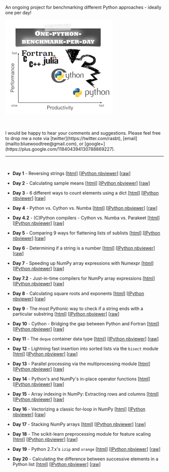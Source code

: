 
An ongoing project for benchmarking different Python approaches - ideally one per day!



![logo](./images/logo.png)


<br>
<br>
I would be happy to hear your comments and suggestions.  
Please feel free to drop me a note via
[twitter](https://twitter.com/rasbt), [email](mailto:bluewoodtree@gmail.com), or [google+](https://plus.google.com/118404394130788869227).
<hr>
<br>

- **Day 1** - Reversing strings [[html](http://htmlpreview.github.io/?https://github.com/rasbt/One-Python-benchmark-per-day/blob/master/htmls/day1_string_reverse.html)] [[IPython nbviewer](http://nbviewer.ipython.org/github/rasbt/One-Python-benchmark-per-day/blob/master/ipython_nbs/day1_string_reverse.ipynb)] [[raw](https://github.com/rasbt/One-Python-benchmark-per-day/blob/master/ipython_nbs/day1_string_reverse.ipynb)]


- **Day 2** - Calculating sample means [[html](http://htmlpreview.github.io/?https://github.com/rasbt/One-Python-benchmark-per-day/blob/master/htmls/day2_mean_values.html)] [[IPython nbviewer](http://nbviewer.ipython.org/github/rasbt/One-Python-benchmark-per-day/blob/master/ipython_nbs/day2_mean_values.ipynb)] [[raw](https://github.com/rasbt/One-Python-benchmark-per-day/blob/master/ipython_nbs/day2_mean_values.ipynb)]


- **Day 3** - 6 different ways to count elements using a dict [[html](http://htmlpreview.github.io/?https://github.com/rasbt/One-Python-benchmark-per-day/blob/master/htmls/day3_dictionary_counting.html)] [[IPython nbviewer](http://nbviewer.ipython.org/github/rasbt/One-Python-benchmark-per-day/blob/master/ipython_nbs/day3_dictionary_counting.ipynb)] [[raw](https://github.com/rasbt/One-Python-benchmark-per-day/blob/master/ipython_nbs/day3_dictionary_counting.ipynb)]


- **Day 4** - Python vs. Cython vs. Numba [[html](http://htmlpreview.github.io/?https://github.com/rasbt/One-Python-benchmark-per-day/blob/master/htmls/day4_python_cython_numba.html)] [[IPython nbviewer](http://nbviewer.ipython.org/github/rasbt/One-Python-benchmark-per-day/blob/master/ipython_nbs/day4_python_cython_numba.ipynb)] [[raw](https://github.com/rasbt/One-Python-benchmark-per-day/blob/master/ipython_nbs/day4_python_cython_numba.ipynb)]


- **Day 4.2** - (C)Python compilers - Cython vs. Numba vs. Parakeet [[html](http://htmlpreview.github.io/?https://github.com/rasbt/One-Python-benchmark-per-day/blob/master/htmls/day4_2_cython_numba_parakeet.html)] [[IPython nbviewer](http://nbviewer.ipython.org/github/rasbt/One-Python-benchmark-per-day/blob/master/ipython_nbs/day4_2_cython_numba_parakeet.ipynb)] [[raw](https://github.com/rasbt/One-Python-benchmark-per-day/blob/master/ipython_nbs/day4_2_cython_numba_parakeet.ipynb)]


- **Day 5** - Comparing 9 ways for flattening lists of sublists [[html](http://htmlpreview.github.io/?https://github.com/rasbt/One-Python-benchmark-per-day/blob/master/htmls/day5_flattening_lists.html)] [[IPython nbviewer](http://nbviewer.ipython.org/github/rasbt/One-Python-benchmark-per-day/blob/master/ipython_nbs/day5_flattening_lists.ipynb)] [[raw](https://github.com/rasbt/One-Python-benchmark-per-day/blob/master/ipython_nbs/day5_flattening_lists.ipynb)]


- **Day 6** - Determining if a string is a number [[html](http://htmlpreview.github.io/?https://github.com/rasbt/One-Python-benchmark-per-day/blob/master/htmls/day6_string_is_number.html)] [[IPython nbviewer](http://nbviewer.ipython.org/github/rasbt/One-Python-benchmark-per-day/blob/master/ipython_nbs/day6_string_is_number.ipynb)] [[raw](https://github.com/rasbt/One-Python-benchmark-per-day/blob/master/ipython_nbs/day6_string_is_number.ipynb)]


- **Day 7** - Speeding up NumPy array expressions with Numexpr [[html](http://htmlpreview.github.io/?https://github.com/rasbt/One-Python-benchmark-per-day/blob/master/htmls/day7_numpy_numexpr.html)] [[IPython nbviewer](http://nbviewer.ipython.org/github/rasbt/One-Python-benchmark-per-day/blob/master/ipython_nbs/day7_numpy_numexpr.ipynb)] [[raw](https://github.com/rasbt/One-Python-benchmark-per-day/blob/master/ipython_nbs/day7_numpy_numexpr.ipynb)]


- **Day 7.2** - Just-in-time compilers for NumPy array expressions [[html](http://htmlpreview.github.io/?https://github.com/rasbt/One-Python-benchmark-per-day/blob/master/htmls/day7_2_jit_numpy.html)] [[IPython nbviewer](http://nbviewer.ipython.org/github/rasbt/One-Python-benchmark-per-day/blob/master/ipython_nbs/day7_2_jit_numpy.ipynb)] [[raw](https://github.com/rasbt/One-Python-benchmark-per-day/blob/master/ipython_nbs/day7_2_jit_numpy.ipynb)]


- **Day 8** - Calculating square roots and exponents [[html](http://htmlpreview.github.io/?https://github.com/rasbt/One-Python-benchmark-per-day/blob/master/htmls/day8_sqrt_and_exp.html)] [[IPython nbviewer](http://nbviewer.ipython.org/github/rasbt/One-Python-benchmark-per-day/blob/master/ipython_nbs/day8_sqrt_and_exp.ipynb)] [[raw](https://github.com/rasbt/One-Python-benchmark-per-day/blob/master/ipython_nbs/day8_sqrt_and_exp.ipynb)]

- **Day 9** - The most Pythonic way to check if a string ends with a particular substring [[html](http://htmlpreview.github.io/?https://github.com/rasbt/One-Python-benchmark-per-day/blob/master/htmls/day9_string_endswith.html)] [[IPython nbviewer](http://nbviewer.ipython.org/github/rasbt/One-Python-benchmark-per-day/blob/master/ipython_nbs/day9_string_endswith.ipynb)] [[raw](https://github.com/rasbt/One-Python-benchmark-per-day/blob/master/ipython_nbs/day9_string_endswith.ipynb)]

- **Day 10** - Cython - Bridging the gap between Python and Fortran [[html](http://htmlpreview.github.io/?https://github.com/rasbt/One-Python-benchmark-per-day/blob/master/htmls/day10_fortran_lstsqr.html)] [[IPython nbviewer](http://nbviewer.ipython.org/github/rasbt/One-Python-benchmark-per-day/blob/master/ipython_nbs/day10_fortran_lstsqr.ipynb)] [[raw](https://github.com/rasbt/One-Python-benchmark-per-day/blob/master/ipython_nbs/day10_fortran_lstsqr.ipynb)]

- **Day 11** - The `deque` container data type [[html](http://htmlpreview.github.io/?https://github.com/rasbt/One-Python-benchmark-per-day/blob/master/htmls/day11_deque_container.html)] [[IPython nbviewer](http://nbviewer.ipython.org/github/rasbt/One-Python-benchmark-per-day/blob/master/ipython_nbs/day11_deque_container.ipynb)] [[raw](https://github.com/rasbt/One-Python-benchmark-per-day/blob/master/ipython_nbs/day11_deque_container.ipynb)]

- **Day 12** - Lightning fast insertion into sorted lists via the `bisect` module [[html](http://htmlpreview.github.io/?https://github.com/rasbt/One-Python-benchmark-per-day/blob/master/htmls/day12_insert_into_sorted_list.html)] [[IPython nbviewer](http://nbviewer.ipython.org/github/rasbt/One-Python-benchmark-per-day/blob/master/ipython_nbs/day12_insert_into_sorted_list.ipynb)] [[raw](https://github.com/rasbt/One-Python-benchmark-per-day/blob/master/ipython_nbs/day12_insert_into_sorted_list.ipynb)]

- **Day 13** - Parallel processing via the multiprocessing module [[html](http://htmlpreview.github.io/?https://github.com/rasbt/One-Python-benchmark-per-day/blob/master/htmls/day13_multiprocessing_intro.html)] [[IPython nbviewer](http://nbviewer.ipython.org/github/rasbt/python_reference/blob/master/tutorials/multiprocessing_intro.ipynb)] [[raw](https://github.com/rasbt/python_reference/blob/master/tutorials/multiprocessing_intro.ipynb)]

- **Day 14** - Python's and NumPy's in-place operator functions [[html](http://htmlpreview.github.io/?https://github.com/rasbt/One-Python-benchmark-per-day/blob/master/htmls/day14_inplace_operators.html)] [[IPython nbviewer](http://nbviewer.ipython.org/github/rasbt/One-Python-benchmark-per-day/blob/master/ipython_nbs/day14_inplace_operators.ipynb)] [[raw](https://github.com/rasbt/One-Python-benchmark-per-day/blob/master/ipython_nbs/day14_inplace_operators.ipynb)]

- **Day 15** - Array indexing in NumPy: Extracting rows and columns [[html](http://htmlpreview.github.io/?https://github.com/rasbt/One-Python-benchmark-per-day/blob/master/htmls/day15_array_indexing_numpy.html)] [[IPython nbviewer](http://nbviewer.ipython.org/github/rasbt/One-Python-benchmark-per-day/blob/master/ipython_nbs/day15_array_indexing_numpy.ipynb)] [[raw](https://github.com/rasbt/One-Python-benchmark-per-day/blob/master/ipython_nbs/day15_array_indexing_numpy.ipynb)]

- **Day 16** - Vectorizing a classic for-loop in NumPy [[html](http://htmlpreview.github.io/?https://github.com/rasbt/One-Python-benchmark-per-day/blob/master/htmls/day16_numpy_vectorization.html)] [[IPython nbviewer](http://nbviewer.ipython.org/github/rasbt/One-Python-benchmark-per-day/blob/master/ipython_nbs/day16_numpy_vectorization.ipynb)] [[raw](https://github.com/rasbt/One-Python-benchmark-per-day/blob/master/ipython_nbs/day16_numpy_vectorization.ipynb)]

- **Day 17** - Stacking NumPy arrays [[html](http://htmlpreview.github.io/?https://github.com/rasbt/One-Python-benchmark-per-day/blob/master/htmls/day17_numpy_stacking.html)] [[IPython nbviewer](http://nbviewer.ipython.org/github/rasbt/One-Python-benchmark-per-day/blob/master/ipython_nbs/day17_numpy_stacking.ipynb)] [[raw](https://github.com/rasbt/One-Python-benchmark-per-day/blob/master/ipython_nbs/day17_numpy_stacking.ipynb)]

- **Day 18** - The scikit-learn preprocessing module for feature scaling [[html](http://htmlpreview.github.io/?https://github.com/rasbt/One-Python-benchmark-per-day/blob/master/htmls/day18_sckit_preprocessing.html)] [[IPython nbviewer](http://nbviewer.ipython.org/github/rasbt/One-Python-benchmark-per-day/blob/master/ipython_nbs/day18_sckit_preprocessing.ipynb)] [[raw](https://github.com/rasbt/One-Python-benchmark-per-day/blob/master/ipython_nbs/day18_sckit_preprocessing.ipynb)]

- **Day 19** - Python 2.7.x's `izip` and `xrange` [[html](http://htmlpreview.github.io/?https://github.com/rasbt/One-Python-benchmark-per-day/blob/master/htmls/day19_izip_and_xrange.html)] [[IPython nbviewer](http://nbviewer.ipython.org/github/rasbt/One-Python-benchmark-per-day/blob/master/ipython_nbs/day19_izip_and_xrange.ipynb)] [[raw](https://github.com/rasbt/One-Python-benchmark-per-day/blob/master/ipython_nbs/day19_izip_and_xrange.ipynb)]

- **Day 20** - Calculating the difference between successive elements in a Python list [[html](http://htmlpreview.github.io/?https://github.com/rasbt/One-Python-benchmark-per-day/blob/master/htmls/day20_difference_list.html)] [[IPython nbviewer](http://nbviewer.ipython.org/github/rasbt/One-Python-benchmark-per-day/blob/master/ipython_nbs/day20_difference_list.ipynb)] [[raw](https://github.com/rasbt/One-Python-benchmark-per-day/blob/master/ipython_nbs/day20_difference_list.ipynb)]